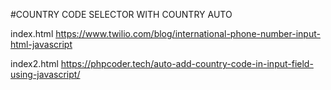 #COUNTRY CODE SELECTOR WITH COUNTRY AUTO

index.html
https://www.twilio.com/blog/international-phone-number-input-html-javascript

index2.html
https://phpcoder.tech/auto-add-country-code-in-input-field-using-javascript/
